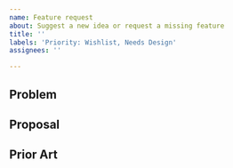 ```yaml
---
name: Feature request
about: Suggest a new idea or request a missing feature
title: ''
labels: 'Priority: Wishlist, Needs Design'
assignees: ''

---
```


<!--
* Please read and follow these tips: https://elementary.io/docs/code/reference#proposing-design-changes
* Be sure to search open and closed issues for duplicates
-->


## Problem
<!--Describe the problem that this new feature or idea is meant to address-->



## Proposal
<!--Describe the new feature or idea that you would like to propose-->



## Prior Art
<!--List any supporting examples of how others have implemented this feature-->



<!--Please be sure to preview your issue before saving. Thanks!-->
